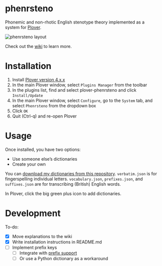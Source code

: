 # phenrsteno

Phonemic and non-rhotic English stenotype theory implemented as a system for [Plover](https://github.com/openstenoproject/plover "GitHub repository for Plover").

![phenrsteno layout](https://raw.githubusercontent.com/wiki/contrum/phenrsteno/png/layout.png)

Check out the [wiki](https://github.com/contrum/phenrsteno/wiki) to learn more.

# Installation

1.  Install [Plover version 4.x.x](https://github.com/openstenoproject/plover/releases)
2.  In the main Plover window, select `Plugins Manager` from the toolbar
3.  In the plugins list, find and select plover-phenrsteno and click `Install/Update`
4.  In the main Plover window, select `Configure`, go to the `System` tab, and select `Phenrsteno` from the dropdown box
5.  Click `OK`
6.  Quit (Ctrl-q) and re-open Plover

# Usage

Once installed, you have two options:

  - Use someone else’s dictionaries
  - Create your own

You can [download my dictionaries from this repository](https://github.com/contrum/phenrsteno/tree/master/json). `verbatim.json` is for fingerspelling individual letters. `vocabulary.json`, `prefixes.json`, and `suffixes.json` are for transcribing (British) English words.

In Plover, click the big green plus icon to add dictionaries.

# Development

To-do:

  - [x] Move explanations to the wiki
  - [x] Write installation instructions in README.md
  - [ ] Implement prefix keys
      - [ ] Integrate with [prefix support](https://github.com/openstenoproject/plover/issues/974)
      - [ ] Or use a Python dictionary as a workaround
